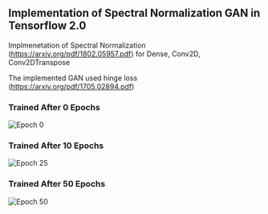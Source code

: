 ## Implementation of Spectral Normalization GAN in Tensorflow 2.0

Implmenetation of Spectral Normalization (https://arxiv.org/pdf/1802.05957.pdf) for Dense, Conv2D, Conv2DTranspose

The implemented GAN used hinge loss (https://arxiv.org/pdf/1705.02894.pdf)

### Trained After 0 Epochs
![Epoch 0](../master/samples/000.jpg?raw=true)

### Trained After 10 Epochs
![Epoch 25](../master/samples/010.jpg?raw=true)

### Trained After 50 Epochs
![Epoch 50](../master/samples/050.jpg?raw=true)
